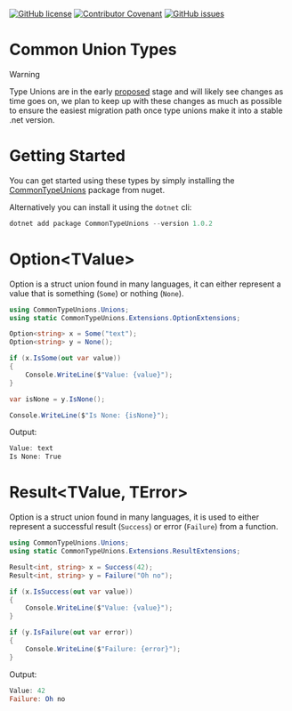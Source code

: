 [![GitHub license](https://img.shields.io/github/license/DotNetExtension/CommonTypeUnions?style=for-the-badge&color=00bb00)](https://github.com/DotNetExtension/CommonTypeUnions/blob/main/LICENSE.txt)
[![Contributor Covenant](https://img.shields.io/badge/Contributor%20Covenant-2.0-4baaaa?style=for-the-badge)](CODE_OF_CONDUCT.md)
[![GitHub issues](https://img.shields.io/github/issues/DotNetExtension/CommonTypeUnions?style=for-the-badge)](https://github.com/DotNetExtension/CommonTypeUnions/issues)

# Common Union Types
> [!WARNING]
> Type Unions are in the early [proposed](https://github.com/dotnet/csharplang/blob/main/proposals/TypeUnions.md) stage and will likely see changes as time goes on, we plan to keep up with these changes as
> much as possible to ensure the easiest migration path once type unions make it into a stable .net version.

# Getting Started

You can get started using these types by simply installing the [CommonTypeUnions](https://www.nuget.org/packages/CommonTypeUnions/) package from nuget.

Alternatively you can install it using the `dotnet` cli:
```powershell
dotnet add package CommonTypeUnions --version 1.0.2
```

# Option&lt;TValue&gt;

Option is a struct union found in many languages, it can either represent a value that is something (`Some`) or nothing (`None`).

```csharp
using CommonTypeUnions.Unions;
using static CommonTypeUnions.Extensions.OptionExtensions;

Option<string> x = Some("text");
Option<string> y = None();

if (x.IsSome(out var value))
{
    Console.WriteLine($"Value: {value}");
}

var isNone = y.IsNone();

Console.WriteLine($"Is None: {isNone}");
```

Output:
```powershell
Value: text
Is None: True
```

# Result&lt;TValue, TError&gt;

Option is a struct union found in many languages, it is used to either represent a successful result (`Success`) or error (`Failure`) from a function.

```csharp
using CommonTypeUnions.Unions;
using static CommonTypeUnions.Extensions.ResultExtensions;

Result<int, string> x = Success(42);
Result<int, string> y = Failure("Oh no");

if (x.IsSuccess(out var value))
{
    Console.WriteLine($"Value: {value}");
}

if (y.IsFailure(out var error))
{
    Console.WriteLine($"Failure: {error}");
}
```

Output:
```powershell
Value: 42
Failure: Oh no
```
